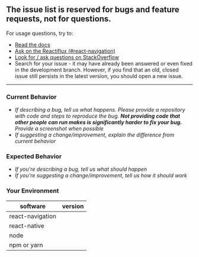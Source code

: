 ## The issue list is reserved for bugs and feature requests, not for questions.

For usage questions, try to:

- [Read the docs](https://reactnavigation.org/)
- [Ask on the Reactiflux (#react-navigation)](https://discord.gg/reactiflux)
- [Look for / ask questions on StackOverflow](https://stackoverflow.com/questions/tagged/react-navigation)
- Search for your issue - it may have already been answered or even fixed in the development branch. However, if you find that an old, closed issue still persists in the latest version, you should open a new issue.

---

### Current Behavior
- _If describing a bug, tell us what happens. Please provide a repository with code and steps to reproduce the bug. **Not providing code that other people can run makes is significantly harder to fix your bug.** Provide a screenshot when possible_
- _If suggesting a change/improvement, explain the difference from current behavior_

### Expected Behavior
- _If you're describing a bug, tell us what should happen_
- _If you're suggesting a change/improvement, tell us how it should work_

### Your Environment

| software         | version
| ---------------- | -------
| react-navigation |
| react-native     |
| node             |
| npm or yarn      |
